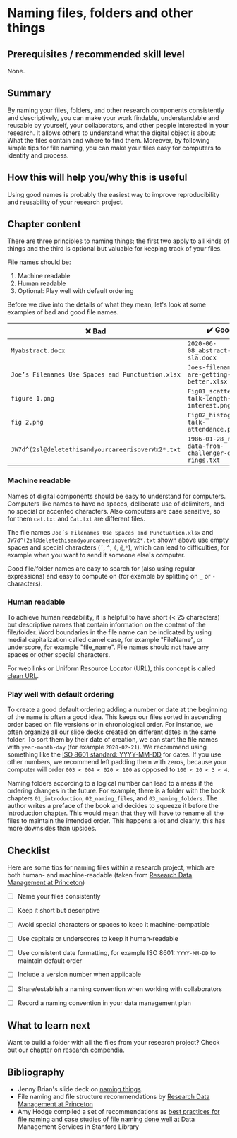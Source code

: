 # Naming files, folders and other things 

## Prerequisites / recommended skill level

None.

## Summary

By naming your files, folders, and other research components consistently and descriptively, you can make your work findable, understandable and reusable by yourself, your collaborators, and other people interested in your research.
It allows others to understand what the digital object is about: What the files contain and where to find them. Moreover, by following simple tips for file naming, you can make your files easy for computers to identify and process.

## How this will help you/why this is useful

Using good names is probably the easiest way to improve reproducibility and reusability of your research project.

## Chapter content

There are three principles to naming things; the first two apply to all kinds of things and the third is optional but valuable for keeping track of your files. 

File names should be:
1. Machine readable
2. Human readable
3. Optional: Play well with default ordering


Before we dive into the details of what they mean, let's look at some examples of bad and good file names.

| :x: Bad          | :heavy_check_mark: Good |
| -----------------|-------------------------|
|`Myabstract.docx` | `2020-06-08_abstract-for-sla.docx` |
|`Joe’s Filenames Use Spaces and Punctuation.xlsx` | `Joes-filenames-are-getting-better.xlsx` |
|`figure 1.png` | `Fig01_scatterplot-talk-length-vs-interest.png` |
|`fig 2.png` | `Fig02_histogram-talk-attendance.png` |
|`JW7d^(2sl@deletethisandyourcareerisoverWx2*.txt` | `1986-01-28_raw-data-from-challenger-o-rings.txt` |


### Machine readable

Names of digital components should be easy to understand for computers.
Computers like names to have no spaces, deliberate use of delimiters, and no special or accented characters.
Also computers are case sensitive, so for them `cat.txt` and `Cat.txt` are different files.

The file names `Joe´s Filenames Use Spaces and Punctuation.xlsx` and `JW7d^(2sl@deletethisandyourcareerisoverWx2*.txt` shown above use empty spaces and special characters (`´`, `^`, `(`, `@`,`*`), which can lead to difficulties, for example when you want to send it someone else's computer.

Good file/folder names are easy to search for (also using regular expressions) and easy to compute on (for example by splitting on `_` or `-` characters).


### Human readable

To achieve human readability, it is helpful to have short (< 25 characters) but descriptive names that contain information on the content of the file/folder.
Word boundaries in the file name can be indicated by using medial capitalization called camel case, for example "FileName", or underscore, for example "file_name".
File names should not have any spaces or other special characters.

For web links or Uniform Resource Locator (URL), this concept is called [clean URL](https://en.wikipedia.org/wiki/Clean_URL).

### Play well with default ordering

To create a good default ordering adding a number or date at the beginning of the name is often a good idea. 
This keeps our files sorted in ascending order based on file versions or in chronological order. 
For instance, we often organize all our slide decks created on different dates in the same folder. 
To sort them by their date of creation, we can start the file names with `year-month-day` (for example `2020-02-21`).
We recommend using something like the [ISO 8601 standard: YYYY-MM-DD](https://en.wikipedia.org/wiki/ISO_8601) for dates. 
If you use other numbers, we recommend left padding them with zeros, because your computer will order `003 < 004 < 020 < 100` as opposed to `100 < 20 < 3 < 4`. 

Naming folders according to a logical number can lead to a mess if the ordering changes in the future.
For example, there is a folder with the book chapters `01_introduction`, `02_naming_files`, and `03_naming_folders`. The author writes a preface of the book and decides to squeeze it before the introduction chapter. This would mean that they will have to rename all the files to maintain the intended order. 
This happens a lot and clearly, this has more downsides than upsides.

## Checklist

Here are some tips for naming files within a research project, which are both human- and machine-readable (taken from [Research Data Management at Princeton](https://libguides.princeton.edu/c.php?g=102546&p=930626))

- [ ] Name your files consistently
- [ ] Keep it short but descriptive
- [ ] Avoid special characters or spaces to keep it machine-compatible
- [ ] Use capitals or underscores to keep it human-readable
- [ ] Use consistent date formatting, for example ISO 8601: `YYYY-MM-DD` to maintain default order
- [ ] Include a version number when applicable
- [ ] Share/establish a naming convention when working with collaborators
- [ ] Record a naming convention in your data management plan


## What to learn next

Want to build a folder with all the files from your research project? 
Check out our chapter on [research compendia](research_compendia/research_compendia).


## Bibliography

- Jenny Brian's slide deck on [naming things](https://speakerdeck.com/jennybc/how-to-name-files).
- File naming and file structure recommendations by [Research Data Management at Princeton](https://libguides.princeton.edu/c.php?g=102546&p=930626)
- Amy Hodge compiled a set of recommendations as [best practices for file naming](https://library.stanford.edu/research/data-management-services/data-organization/best-practices-file-naming) and [case studies of file naming done well](https://library.stanford.edu/research/data-management-services/case-studies/case-study-file-naming-done-well) at Data Management Services in Stanford Library
